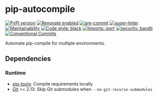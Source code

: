 # pip-autocompile

[![PyPI version](https://img.shields.io/pypi/v/pip-autocompile.svg)](https://pypi.org/project/pip-autocompile/)
[![Renovate enabled](https://img.shields.io/badge/renovate-enabled-brightgreen.svg)](https://renovatebot.com/)
[![pre-commit](https://github.com/KSmanis/pip-autocompile/workflows/pre-commit/badge.svg)](https://github.com/KSmanis/pip-autocompile/actions?workflow=pre-commit)
[![super-linter](https://github.com/KSmanis/pip-autocompile/workflows/super-linter/badge.svg)](https://github.com/KSmanis/pip-autocompile/actions?workflow=super-linter)
[![Maintainability](https://api.codeclimate.com/v1/badges/87818991157d33ec5421/maintainability)](https://codeclimate.com/github/KSmanis/pip-autocompile/maintainability)
[![Code style: black](https://img.shields.io/badge/code%20style-black-000000.svg)](https://github.com/psf/black)
[![Imports: isort](https://img.shields.io/badge/%20imports-isort-%231674b1?style=flat&labelColor=ef8336)](https://pycqa.github.io/isort/)
[![security: bandit](https://img.shields.io/badge/security-bandit-yellow.svg)](https://github.com/PyCQA/bandit)
[![Conventional Commits](https://img.shields.io/badge/Conventional%20Commits-1.0.0-yellow.svg)](https://conventionalcommits.org)

Automate pip-compile for multiple environments.

## Dependencies

### Runtime

- [pip-tools](https://github.com/jazzband/pip-tools): Compile requirements
  locally
- [Git](https://git-scm.com/) >= 2.13: Skip Git submodules when
  `--no-git-recurse-submodules`
